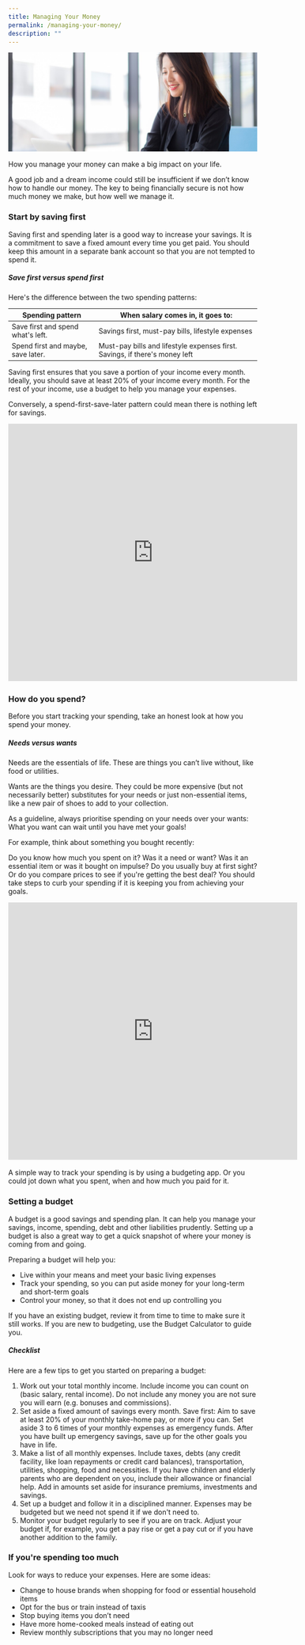 ```yaml
---
title: Managing Your Money
permalink: /managing-your-money/
description: ""
---
```

![](/images/Are%20You%20Planning%20Your%20Finances/managing-your-money.jfif)

How you manage your money can make a big impact on your life. 

A good job and a dream income could still be insufficient if we don’t know how to handle our money. The key to being financially secure is not how much money we make, but how well we manage it. 

### Start by saving first
Saving first and spending later is a good way to increase your savings. It is a commitment to save a fixed amount every time you get paid. You should keep this amount in a separate bank account so that you are not tempted to spend it.

##### Save first versus spend first
Here's the difference between the two spending patterns:


| Spending pattern | When salary comes in, it goes to:| 
| -------- | -------- | 
| Save first and spend what's left.     | Savings first, must-pay bills, lifestyle expenses
Spend first and maybe, save later.     | Must-pay bills and lifestyle expenses first. Savings, if there's money left

Saving first ensures that you save a portion of your income every month. Ideally, you should save at least 20% of your income every month. For the rest of your income, use a budget to help you manage your expenses.

Conversely, a spend-first-save-later pattern could mean there is nothing left for savings.

<iframe allowfullscreen="" allow="accelerometer; autoplay; clipboard-write; encrypted-media; gyroscope; picture-in-picture; web-share" frameborder="0" title="How To Pay Yourself First" src="https://www.youtube.com/embed/AqBtGINDZxA" height="520" width="585"></iframe>

### How do you spend?
Before you start tracking your spending, take an honest look at how you spend your money.

##### Needs versus wants
Needs are the essentials of life. These are things you can’t live without, like food or utilities.

Wants are the things you desire. They could be more expensive (but not necessarily better) substitutes for your needs or just non-essential items, like a new pair of shoes to add to your collection.

As a guideline, always prioritise spending on your needs over your wants: What you want can wait until you have met your goals!

For example, think about something you bought recently:

Do you know how much you spent on it?
Was it a need or want? Was it an essential item or was it bought on impulse?
Do you usually buy at first sight? Or do you compare prices to see if you're getting the best deal?
You should take steps to curb your spending if it is keeping you from achieving your goals.

<iframe allowfullscreen="" allow="accelerometer; autoplay; clipboard-write; encrypted-media; gyroscope; picture-in-picture; web-share" frameborder="0" title="Needs vs Wants" src="https://www.youtube.com/embed/OmzRi54QQ1w" height="520" width="585"></iframe>


A simple way to track your spending is by using a budgeting app. Or you could jot down what you spent, when and how much you paid for it.

### Setting a budget
A budget is a good savings and spending plan. It can help you manage your savings, income, spending, debt and other liabilities prudently. Setting up a budget is also a great way to get a quick snapshot of where your money is coming from and going.

Preparing a budget will help you:

* Live within your means and meet your basic living expenses
* Track your spending, so you can put aside money for your long-term and short-term goals
* Control your money, so that it does not end up controlling you

If you have an existing budget, review it from time to time to make sure it still works. If you are new to budgeting, use the Budget Calculator to guide you.


##### Checklist 
Here are a few tips to get you started on preparing a budget:

1. Work out your total monthly income. Include income you can count on (basic salary, rental income). Do not include any money you are not sure you will earn (e.g. bonuses and commissions).
2. Set aside a fixed amount of savings every month. Save first: Aim to save at least 20% of your monthly take-home pay, or more if you can. Set aside 3 to 6 times of your monthly expenses as emergency funds. After you have built up emergency savings, save up for the other goals you have in life.
3. Make a list of all monthly expenses. Include taxes, debts (any credit facility, like loan repayments or credit card balances), transportation, utilities, shopping, food and necessities. If you have children and elderly parents who are dependent on you, include their allowance or financial help. Add in amounts set aside for insurance premiums, investments and savings.
4. Set up a budget and follow it in a disciplined manner. Expenses may be budgeted but we need not spend it if we don't need to.
5. Monitor your budget regularly to see if you are on track. Adjust your budget if, for example, you get a pay rise or get a pay cut or if you have another addition to the family.
 

### If you're spending too much
Look for ways to reduce your expenses. Here are some ideas:

* Change to house brands when shopping for food or essential household items
* Opt for the bus or train instead of taxis
* Stop buying items you don’t need
* Have more home-cooked meals instead of eating out
* Review monthly subscriptions that you may no longer need